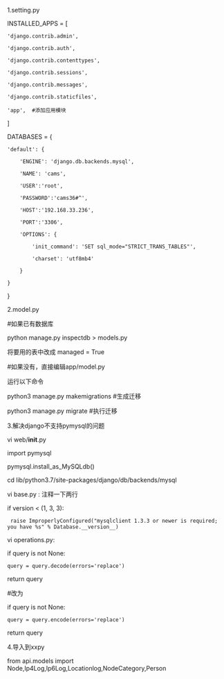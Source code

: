 1.setting.py

INSTALLED_APPS = [

    'django.contrib.admin',

    'django.contrib.auth',

    'django.contrib.contenttypes',

    'django.contrib.sessions',

    'django.contrib.messages',

    'django.contrib.staticfiles',

    'app',  #添加应用模块

]



DATABASES = {

    'default': {

        'ENGINE': 'django.db.backends.mysql',

        'NAME': 'cams',

        'USER':'root',

        'PASSWORD':'cams36#^',

        'HOST':'192.168.33.236',

        'PORT':'3306',

        'OPTIONS': {

            'init_command': 'SET sql_mode="STRICT_TRANS_TABLES"',

            'charset': 'utf8mb4'

        }

    }

}



2.model.py

#如果已有数据库

python manage.py inspectdb > models.py

将要用的表中改成 managed = True



#如果没有，直接编辑app/model.py



运行以下命令

python3 manage.py makemigrations #生成迁移

python3 manage.py migrate #执行迁移





3.解决django不支持pymysql的问题

vi web/__init__.py



import pymysql

pymysql.install_as_MySQLdb()



cd lib/python3.7/site-packages/django/db/backends/mysql

vi base.py : 注释一下两行

if version < (1, 3, 3):

     raise ImproperlyConfigured("mysqlclient 1.3.3 or newer is required; you have %s" % Database.__version__)



vi operations.py:



if query is not None:

    query = query.decode(errors='replace')

return query

#改为

if query is not None:

    query = query.encode(errors='replace')

return query



4.导入到xxpy

from api.models import Node,Ip4Log,Ip6Log,Locationlog,NodeCategory,Person